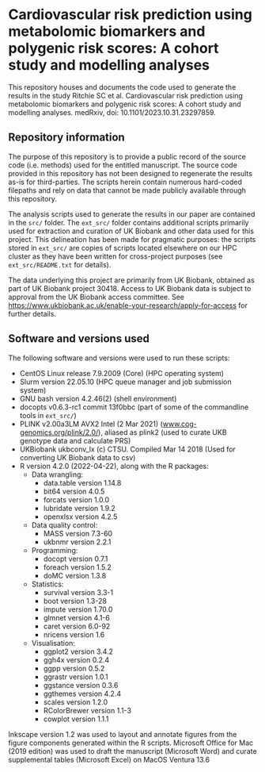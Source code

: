 # Cardiovascular risk prediction using metabolomic biomarkers and polygenic risk scores: A cohort study and modelling analyses

This repository houses and documents the code used to generate the results in the study Ritchie SC et al. Cardiovascular risk prediction using metabolomic biomarkers and polygenic risk scores: A cohort study and modelling analyses. medRxiv, doi: 10.1101/2023.10.31.23297859.

## Repository information

The purpose of this repository is to provide a public record of the source code (i.e. methods) used for the entitled manuscript. The source code provided in this repository has not been designed to regenerate the results as-is for third-parties. The scripts herein contain numerous hard-coded filepaths and rely on data that cannot be made publicly available through this repository. 

The analysis scripts used to generate the results in our paper are contained in the `src/` folder. The `ext_src/` folder contains additional scripts primarily used for extraction and curation of UK Biobank and other data used for this project. This delineation has been made for pragmatic purposes: the scripts stored in `ext_src/` are copies of scripts located elsewhere on our HPC cluster as they have been written for cross-project purposes (see `ext_src/README.txt` for details).

The data underlying this project are primarily from UK Biobank, obtained as part of UK Biobank project 30418. Access to UK Biobank data is subject to approval from the UK Biobank access committee. See https://www.ukbiobank.ac.uk/enable-your-research/apply-for-access for further details.

## Software and versions used

The following software and versions were used to run these scripts:

- CentOS Linux release 7.9.2009 (Core) (HPC operating system)
- Slurm version 22.05.10 (HPC queue manager and job submission system)
- GNU bash version 4.2.46(2) (shell environment)
- docopts v0.6.3-rc1 commit 13f0bbc (part of some of the commandline tools in `ext_src/`) 
- PLINK v2.00a3LM AVX2 Intel (2 Mar 2021) (www.cog-genomics.org/plink/2.0/), aliased as plink2 (used to curate UKB genotype data and calculate PRS)
- UKBiobank ukbconv_lx (c) CTSU. Compiled Mar 14 2018 (Used for converting UK Biobank data to csv)
- R version 4.2.0 (2022-04-22), along with the R packages:
  - Data wrangling:
    - data.table version 1.14.8
    - bit64 version 4.0.5
    - forcats version 1.0.0
    - lubridate version 1.9.2
    - openxlsx version 4.2.5
  - Data quality control:
    - MASS version 7.3-60
    - ukbnmr version 2.2.1
  - Programming:
    - docopt version 0.7.1
    - foreach version 1.5.2
    - doMC version 1.3.8
  - Statistics:
    - survival version 3.3-1
    - boot version 1.3-28
    - impute version 1.70.0
    - glmnet version 4.1-6
    - caret version 6.0-92
    - nricens version 1.6
  - Visualisation:
    - ggplot2 version 3.4.2
    - ggh4x version 0.2.4
    - ggpp version 0.5.2
    - ggrastr version 1.0.1
    - ggstance version 0.3.6
    - ggthemes version 4.2.4
    - scales version 1.2.0
    - RColorBrewer version 1.1-3
    - cowplot version 1.1.1

Inkscape version 1.2 was used to layout and annotate figures from the figure components generated within the R scripts. Microsoft Office for Mac (2019 edition) was used to draft the manuscript (Microsoft Word) and curate supplemental tables (Microsoft Excel) on MacOS Ventura 13.6

